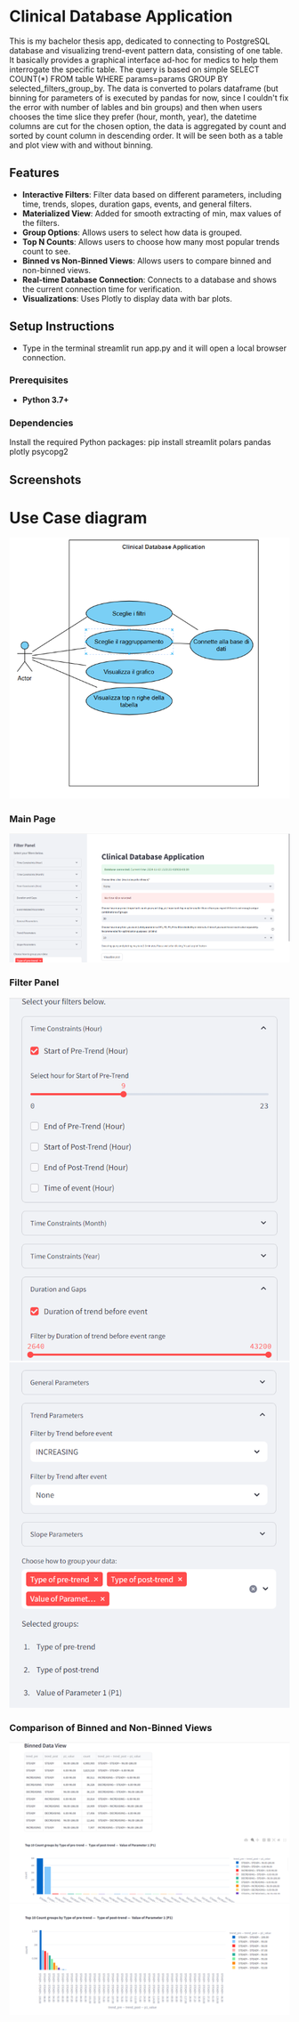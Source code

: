 # Clinical Database Application
 This is my bachelor thesis app, dedicated to connecting to PostgreSQL database and visualizing trend-event pattern data, consisting of one table. It basically provides a graphical interface ad-hoc for medics to help them interrogate the specific table.
 The query is based on simple SELECT COUNT(*) FROM table WHERE params=params GROUP BY selected_filters_group_by.
 The data is converted to polars dataframe (but binning for parameters of is executed by pandas for now, since I couldn't fix the error with number of lables and bin groups) and then when users chooses the time slice they prefer
 (hour, month, year), the datetime columns are cut for the chosen option, the data is aggregated by count and sorted by count column in descending order. It will be seen both as a table and plot view with and without binning. 

## Features

- **Interactive Filters**: Filter data based on different parameters, including time, trends, slopes, duration gaps, events, and general filters.
- **Materialized View**: Added for smooth extracting of min, max values of the filters.
- **Group Options**: Allows users to select how data is grouped.
- **Top N Counts**: Allows users to choose how many most popular trends count to see.
- **Binned vs Non-Binned Views**: Allows users to compare binned and non-binned views.
- **Real-time Database Connection**: Connects to a database and shows the current connection time for verification.
- **Visualizations**: Uses Plotly to display data with bar plots.

## Setup Instructions
- Type in the terminal streamlit run app.py and it will open a local browser connection.

### Prerequisites

- **Python 3.7+**

### Dependencies

Install the required Python packages:
pip install streamlit polars pandas plotly psycopg2

## Screenshots

# Use Case diagram
![Main Page](screenshots/use_case.png)

### Main Page
![Main Page](screenshots/main_page.png)

### Filter Panel
![Filter Panel](screenshots/filter_panel1.png)
![Filter Panel](screenshots/filter_panel2.png)

### Comparison of Binned and Non-Binned Views
![Comparison View](screenshots/binned_table_and_plot.png)
![Comparison View](screenshots/unbinned_plot.png)
